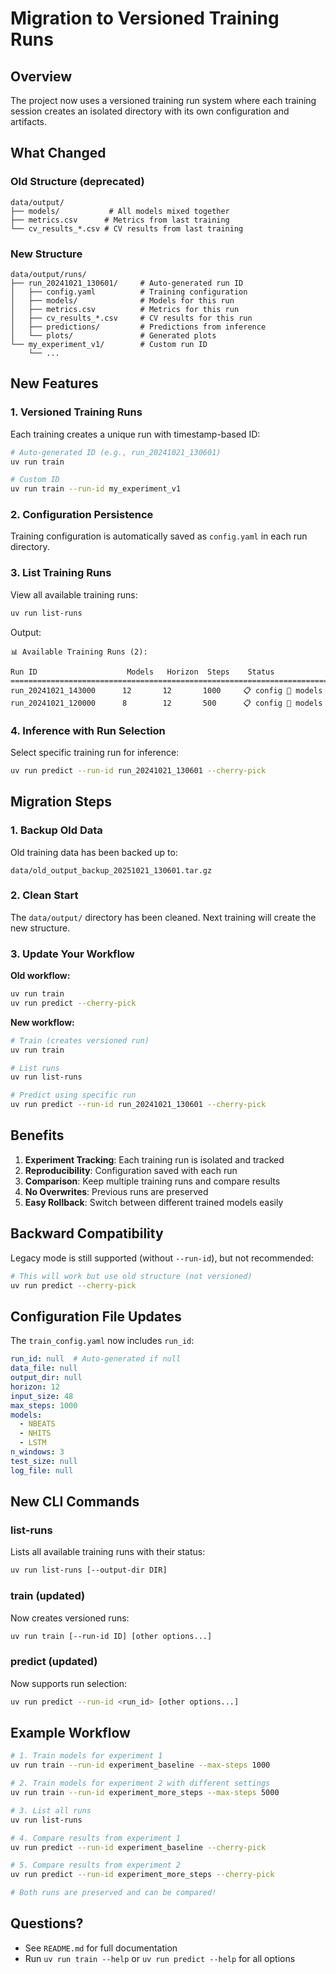 # Migration to Versioned Training Runs

## Overview

The project now uses a versioned training run system where each training session creates an isolated directory with its own configuration and artifacts.

## What Changed

### Old Structure (deprecated)
```
data/output/
├── models/           # All models mixed together
├── metrics.csv      # Metrics from last training
└── cv_results_*.csv # CV results from last training
```

### New Structure
```
data/output/runs/
├── run_20241021_130601/     # Auto-generated run ID
│   ├── config.yaml          # Training configuration
│   ├── models/              # Models for this run
│   ├── metrics.csv          # Metrics for this run
│   ├── cv_results_*.csv     # CV results for this run
│   ├── predictions/         # Predictions from inference
│   └── plots/               # Generated plots
└── my_experiment_v1/        # Custom run ID
    └── ...
```

## New Features

### 1. Versioned Training Runs
Each training creates a unique run with timestamp-based ID:
```bash
# Auto-generated ID (e.g., run_20241021_130601)
uv run train

# Custom ID
uv run train --run-id my_experiment_v1
```

### 2. Configuration Persistence
Training configuration is automatically saved as `config.yaml` in each run directory.

### 3. List Training Runs
View all available training runs:
```bash
uv run list-runs
```

Output:
```
📊 Available Training Runs (2):

Run ID                    Models   Horizon  Steps    Status
================================================================================
run_20241021_143000      12       12       1000     📋 config 🤖 models
run_20241021_120000      8        12       500      📋 config 🤖 models
```

### 4. Inference with Run Selection
Select specific training run for inference:
```bash
uv run predict --run-id run_20241021_130601 --cherry-pick
```

## Migration Steps

### 1. Backup Old Data
Old training data has been backed up to:
```
data/old_output_backup_20251021_130601.tar.gz
```

### 2. Clean Start
The `data/output/` directory has been cleaned. Next training will create the new structure.

### 3. Update Your Workflow

**Old workflow:**
```bash
uv run train
uv run predict --cherry-pick
```

**New workflow:**
```bash
# Train (creates versioned run)
uv run train

# List runs
uv run list-runs

# Predict using specific run
uv run predict --run-id run_20241021_130601 --cherry-pick
```

## Benefits

1. **Experiment Tracking**: Each training run is isolated and tracked
2. **Reproducibility**: Configuration saved with each run
3. **Comparison**: Keep multiple training runs and compare results
4. **No Overwrites**: Previous runs are preserved
5. **Easy Rollback**: Switch between different trained models easily

## Backward Compatibility

Legacy mode is still supported (without `--run-id`), but not recommended:
```bash
# This will work but use old structure (not versioned)
uv run predict --cherry-pick
```

## Configuration File Updates

The `train_config.yaml` now includes `run_id`:
```yaml
run_id: null  # Auto-generated if null
data_file: null
output_dir: null
horizon: 12
input_size: 48
max_steps: 1000
models:
  - NBEATS
  - NHITS
  - LSTM
n_windows: 3
test_size: null
log_file: null
```

## New CLI Commands

### list-runs
Lists all available training runs with their status:
```bash
uv run list-runs [--output-dir DIR]
```

### train (updated)
Now creates versioned runs:
```bash
uv run train [--run-id ID] [other options...]
```

### predict (updated)
Now supports run selection:
```bash
uv run predict --run-id <run_id> [other options...]
```

## Example Workflow

```bash
# 1. Train models for experiment 1
uv run train --run-id experiment_baseline --max-steps 1000

# 2. Train models for experiment 2 with different settings
uv run train --run-id experiment_more_steps --max-steps 5000

# 3. List all runs
uv run list-runs

# 4. Compare results from experiment 1
uv run predict --run-id experiment_baseline --cherry-pick

# 5. Compare results from experiment 2
uv run predict --run-id experiment_more_steps --cherry-pick

# Both runs are preserved and can be compared!
```

## Questions?

- See `README.md` for full documentation
- Run `uv run train --help` or `uv run predict --help` for all options

